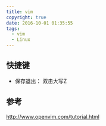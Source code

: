 ```yaml
---
title: vim
copyright: true
date: 2016-10-01 01:35:55
tags:
  - vim
  - Linux
---
```


## 快捷键

- 保存退出： 双击大写Z


## 参考
http://www.openvim.com/tutorial.html
